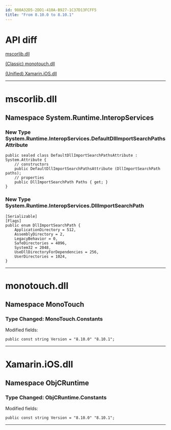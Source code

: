 ```yaml
---
id: 980A32D5-2DD1-410A-B927-1C37D13FCFF5
title: "From 8.10.0 to 8.10.1"
---
```


# API diff

 [mscorlib.dll](#mscorlib)

   


 [(Classic) monotouch.dll](#compat/monotouch)

   


 [(Unified) Xamarin.iOS.dll](#reference/Xamarin.iOS)

   


   


 <hr>

<h1 id='mscorlib'>mscorlib.dll</h1>

## Namespace System.Runtime.InteropServices

### New Type System.Runtime.InteropServices.DefaultDllImportSearchPathsAttribute

```
public sealed class DefaultDllImportSearchPathsAttribute : System.Attribute {
	// constructors
	public DefaultDllImportSearchPathsAttribute (DllImportSearchPath paths);
	// properties
	public DllImportSearchPath Paths { get; }
}
```

### New Type System.Runtime.InteropServices.DllImportSearchPath

```
[Serializable]
[Flags]
public enum DllImportSearchPath {
	ApplicationDirectory = 512,
	AssemblyDirectory = 2,
	LegacyBehavior = 0,
	SafeDirectories = 4096,
	System32 = 2048,
	UseDllDirectoryForDependencies = 256,
	UserDirectories = 1024,
}
```

   


 <hr>

<h1 id='compat/monotouch'>monotouch.dll</h1>

## Namespace MonoTouch

### Type Changed: MonoTouch.Constants

Modified fields:

```
public const string Version = "8.10.0" "8.10.1";
```

   


 <hr>

<h1 id='reference/Xamarin.iOS'>Xamarin.iOS.dll</h1>

## Namespace ObjCRuntime

### Type Changed: ObjCRuntime.Constants

Modified fields:

```
public const string Version = "8.10.0" "8.10.1";
```

   


 <hr>
